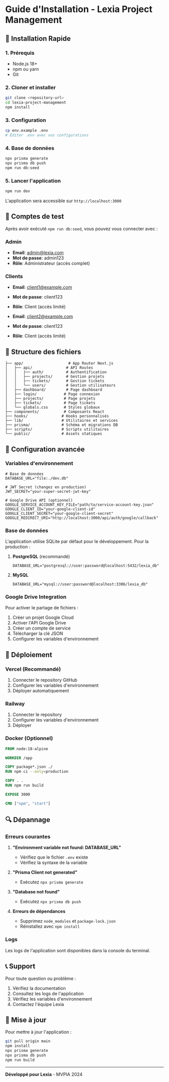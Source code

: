 # Guide d'Installation - Lexia Project Management

## 🚀 Installation Rapide

### 1. Prérequis
- Node.js 18+ 
- npm ou yarn
- Git

### 2. Cloner et installer
```bash
git clone <repository-url>
cd lexia-project-management
npm install
```

### 3. Configuration
```bash
cp env.example .env
# Éditer .env avec vos configurations
```

### 4. Base de données
```bash
npx prisma generate
npx prisma db push
npm run db:seed
```

### 5. Lancer l'application
```bash
npm run dev
```

L'application sera accessible sur `http://localhost:3000`

## 🔐 Comptes de test

Après avoir exécuté `npm run db:seed`, vous pouvez vous connecter avec :

### Admin
- **Email**: admin@lexia.com
- **Mot de passe**: admin123
- **Rôle**: Administrateur (accès complet)

### Clients
- **Email**: client1@example.com
- **Mot de passe**: client123
- **Rôle**: Client (accès limité)

- **Email**: client2@example.com
- **Mot de passe**: client123
- **Rôle**: Client (accès limité)

## 📁 Structure des fichiers

```
├── app/                    # App Router Next.js
│   ├── api/               # API Routes
│   │   ├── auth/          # Authentification
│   │   ├── projects/      # Gestion projets
│   │   ├── tickets/       # Gestion tickets
│   │   └── users/         # Gestion utilisateurs
│   ├── dashboard/         # Page dashboard
│   ├── login/            # Page connexion
│   ├── projects/         # Page projets
│   ├── tickets/          # Page tickets
│   └── globals.css       # Styles globaux
├── components/           # Composants React
├── hooks/               # Hooks personnalisés
├── lib/                 # Utilitaires et services
├── prisma/              # Schéma et migrations DB
├── scripts/             # Scripts utilitaires
└── public/              # Assets statiques
```

## 🔧 Configuration avancée

### Variables d'environnement

```env
# Base de données
DATABASE_URL="file:./dev.db"

# JWT Secret (changez en production)
JWT_SECRET="your-super-secret-jwt-key"

# Google Drive API (optionnel)
GOOGLE_SERVICE_ACCOUNT_KEY_FILE="path/to/service-account-key.json"
GOOGLE_CLIENT_ID="your-google-client-id"
GOOGLE_CLIENT_SECRET="your-google-client-secret"
GOOGLE_REDIRECT_URI="http://localhost:3000/api/auth/google/callback"
```

### Base de données

L'application utilise SQLite par défaut pour le développement. Pour la production :

1. **PostgreSQL** (recommandé)
   ```env
   DATABASE_URL="postgresql://user:password@localhost:5432/lexia_db"
   ```

2. **MySQL**
   ```env
   DATABASE_URL="mysql://user:password@localhost:3306/lexia_db"
   ```

### Google Drive Integration

Pour activer le partage de fichiers :

1. Créer un projet Google Cloud
2. Activer l'API Google Drive
3. Créer un compte de service
4. Télécharger la clé JSON
5. Configurer les variables d'environnement

## 🚀 Déploiement

### Vercel (Recommandé)

1. Connecter le repository GitHub
2. Configurer les variables d'environnement
3. Déployer automatiquement

### Railway

1. Connecter le repository
2. Configurer les variables d'environnement
3. Déployer

### Docker (Optionnel)

```dockerfile
FROM node:18-alpine

WORKDIR /app

COPY package*.json ./
RUN npm ci --only=production

COPY . .
RUN npm run build

EXPOSE 3000

CMD ["npm", "start"]
```

## 🔍 Dépannage

### Erreurs courantes

1. **"Environment variable not found: DATABASE_URL"**
   - Vérifiez que le fichier `.env` existe
   - Vérifiez la syntaxe de la variable

2. **"Prisma Client not generated"**
   - Exécutez `npx prisma generate`

3. **"Database not found"**
   - Exécutez `npx prisma db push`

4. **Erreurs de dépendances**
   - Supprimez `node_modules` et `package-lock.json`
   - Réinstallez avec `npm install`

### Logs

Les logs de l'application sont disponibles dans la console du terminal.

## 📞 Support

Pour toute question ou problème :

1. Vérifiez la documentation
2. Consultez les logs de l'application
3. Vérifiez les variables d'environnement
4. Contactez l'équipe Lexia

## 🔄 Mise à jour

Pour mettre à jour l'application :

```bash
git pull origin main
npm install
npx prisma generate
npx prisma db push
npm run build
```

---

**Développé pour Lexia** - MVPIA 2024

